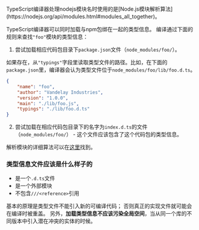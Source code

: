 <!-- markdownlint-disable MD029 -->TypeScript编译器处理nodejs模块名时使用的是[Node.js模块解析算法](https://nodejs.org/api/modules.html#modules_all_together)。
TypeScript编译器可以同时加载与npm包绑在一起的类型信息。
编译通过下面的规则来查找`"foo"`模块的类型信息：

1. 尝试加载相应代码包目录下`package.json`文件（`node_modules/foo/`）。

如果存在，从`"typings"`字段里读取类型文件的路径。比如，在下面的`package.json`里，编译器会认为类型文件位于`node_modules/foo/lib/foo.d.ts`。

```JSON
{
    "name": "foo",
    "author": "Vandelay Industries",
    "version": "1.0.0",
    "main": "./lib/foo.js",
    "typings": "./lib/foo.d.ts"
}
```

2. 尝试加载在相应代码包目录下的名字为`index.d.ts`的文件（`node_modules/foo/`） - 这个文件应该包含了这个代码包的类型信息。

解析模块的详细算法可以在[这里](https://github.com/Microsoft/TypeScript/issues/2338)找到。

### 类型信息文件应该是什么样子的

* 是一个`.d.ts`文件
* 是一个外部模块
* 不包含`///<reference>`引用

基本的原理是类型文件不能引入新的可编译代码；
否则真正的实现文件就可能会在编译时被重盖。
另外，**加载类型信息不应该污染全局空间**，当从同一个库的不同版本中引入潜在冲突的实体的时候。